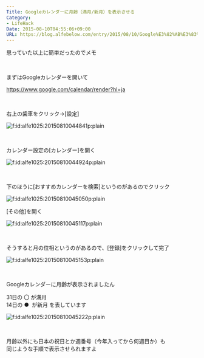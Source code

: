 ```yaml
---
Title: Googleカレンダーに月齢（満月/新月）を表示させる
Category:
- LifeHack
Date: 2015-08-10T04:55:06+09:00
URL: https://blog.alfebelow.com/entry/2015/08/10/Google%E3%82%AB%E3%83%AC%E3%83%B3%E3%83%80%E3%83%BC%E3%81%AB%E6%9C%88%E9%BD%A2%EF%BC%88%E6%BA%80%E6%9C%88/%E6%96%B0%E6%9C%88%EF%BC%89%E3%82%92%E8%A1%A8%E7%A4%BA%E3%81%95%E3%81%9B%E3%82%8B
---
```


<p>思っていた以上に簡単だったのでメモ</p>
<p> </p>
<p>まずはGoogleカレンダーを開いて</p>
<p><a href="https://www.google.com/calendar/render?hl=ja">https://www.google.com/calendar/render?hl=ja</a></p>
<p> </p>
<p>右上の歯車をクリック→[設定]</p>
<p><img class="hatena-fotolife" title="f:id:alfe1025:20150810044841p:plain" src="http://cdn-ak.f.st-hatena.com/images/fotolife/a/alfe1025/20150810/20150810044841.png" alt="f:id:alfe1025:20150810044841p:plain" /></p>
<p> </p>
<p>カレンダー設定の[カレンダー]を開く</p>
<p><img class="hatena-fotolife" title="f:id:alfe1025:20150810044924p:plain" src="http://cdn-ak.f.st-hatena.com/images/fotolife/a/alfe1025/20150810/20150810044924.png" alt="f:id:alfe1025:20150810044924p:plain" /></p>
<p> </p>
<p>下のほうに[おすすめカレンダーを検索]というのがあるのでクリック</p>
<p><img class="hatena-fotolife" title="f:id:alfe1025:20150810045050p:plain" src="http://cdn-ak.f.st-hatena.com/images/fotolife/a/alfe1025/20150810/20150810045050.png" alt="f:id:alfe1025:20150810045050p:plain" /></p>
<p>[その他]を開く</p>
<p><img class="hatena-fotolife" title="f:id:alfe1025:20150810045117p:plain" src="http://cdn-ak.f.st-hatena.com/images/fotolife/a/alfe1025/20150810/20150810045117.png" alt="f:id:alfe1025:20150810045117p:plain" /></p>
<p> </p>
<p>そうすると月の位相というのがあるので、[登録]をクリックして完了</p>
<p><img class="hatena-fotolife" title="f:id:alfe1025:20150810045153p:plain" src="http://cdn-ak.f.st-hatena.com/images/fotolife/a/alfe1025/20150810/20150810045153.png" alt="f:id:alfe1025:20150810045153p:plain" /></p>
<p> </p>
<p>Googleカレンダーに月齢が表示されましたん</p>
<p>31日の 〇 が満月<br />14日の ●  が新月 を表しています</p>
<p><img class="hatena-fotolife" title="f:id:alfe1025:20150810045222p:plain" src="http://cdn-ak.f.st-hatena.com/images/fotolife/a/alfe1025/20150810/20150810045222.png" alt="f:id:alfe1025:20150810045222p:plain" /></p>
<p> </p>
<p>月齢以外にも日本の祝日とか週番号（今年入ってから何週目か）も<br />同じような手順で表示させられますよ</p>
